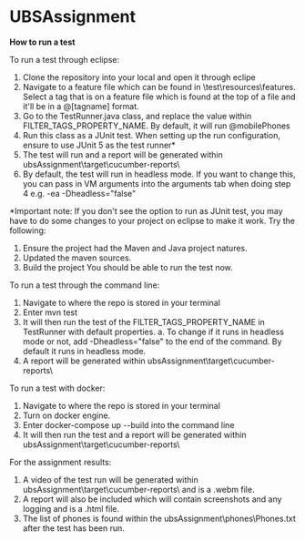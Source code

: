 # UBSAssignment
**How to run a test**

To run a test through eclipse:
1. Clone the repository into your local and open it through eclipe
2. Navigate to a feature file which can be found in \test\resources\features. Select a tag that is on a feature file which is found at the top of a file and it'll be in a @[tagname] format.
3. Go to the TestRunner.java class, and replace the value within FILTER_TAGS_PROPERTY_NAME. By default, it will run @mobilePhones
4. Run this class as a JUnit test. When setting up the run configuration, ensure to use JUnit 5 as the test runner*
5. The test will run and a report will be generated within ubsAssignment\target\cucumber-reports\
6. By default, the test will run in headless mode. If you want to change this, you can pass in VM arguments into the arguments tab when doing step 4 e.g. -ea -Dheadless="false"

*Important note: If you don't see the option to run as JUnit test, you may have to do some changes to your project on eclipse to make it work. Try the following:
1. Ensure the project had the Maven and Java project natures.
2. Updated the maven sources.
3. Build the project
You should be able to run the test now.

To run a test through the command line:
1. Navigate to where the repo is stored in your terminal
2. Enter mvn test
3. It will then run the test of the FILTER_TAGS_PROPERTY_NAME in TestRunner with default properties.
a. To change if it runs in headless mode or not, add -Dheadless="false" to the end of the command. By default it runs in headless mode.
4. A report will be generated within ubsAssignment\target\cucumber-reports\

To run a test with docker:
1. Navigate to where the repo is stored in your terminal
2. Turn on docker engine.
3. Enter docker-compose up --build into the command line
4. It will then run the test and a report will be generated within ubsAssignment\target\cucumber-reports\

For the assignment results:
1. A video of the test run will be generated within ubsAssignment\target\cucumber-reports\ and is a .webm file.
2. A report will also be included which will contain screenshots and any logging and is a .html file.
3. The list of phones is found within the ubsAssignment\phones\Phones.txt after the test has been run.